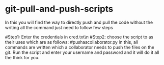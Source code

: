 # git-pull-and-push-scripts

In this you will find the way to directly push and pull the code without the writing all the command just need to follow few steps

#Step1: Enter the credentials in cred.txt\n
#Step2: choose the script to as their uses which are as follows:
  #pushascollaborator.py
  In this, all commands are written which a collaborator needs to push the files on the git.
  Run the script and enter your username and password and it will do it all the think for you.
